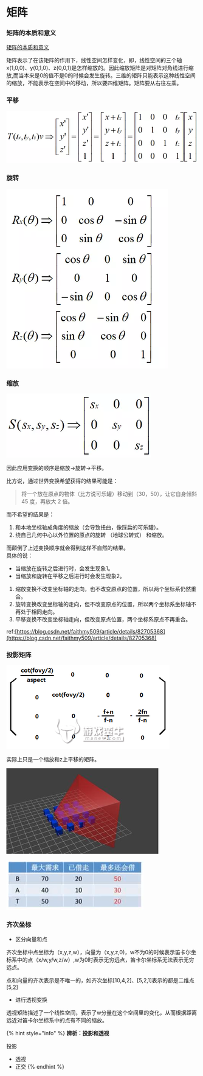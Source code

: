 # 矩阵

### 矩阵的本质和意义

[矩阵的本质和意义](http://www.360doc.com/content/18/0526/17/11935121_757221801.shtml)

矩阵表示了在该矩阵的作用下，线性空间怎样变化，即，线性空间的三个轴x\(1,0,0\)、y\(0,1,0\)、z\(0,0,1\)是怎样缩放的。因此缩放矩阵是对矩阵对角线进行缩放,而当本来是0的值不是0的时候会发生旋转。三维的矩阵只能表示这种线性空间的缩放，不能表示在空间中的移动，所以要四维矩阵。矩阵要从右往左乘。

### 平移

![](../.gitbook/assets/image%20%2866%29.png)

### 旋转

![](../.gitbook/assets/image%20%2826%29.png)

### 缩放

![](../.gitbook/assets/image%20%2885%29.png)

因此应用变换的顺序是缩放-&gt;旋转-&gt;平移。



比方说，通过世界变换希望获得的结果可能是：

> 将一个放在原点的物体（比方说可乐罐）移动到（30，50），让它自身倾斜 45 度，再放大 2 倍。

而不希望的结果是：

1. 和本地坐标轴成角度的缩放（会导致扭曲，像踩扁的可乐罐）。
2. 绕自己几何中心以外位置的原点的旋转 （地球公转式） 和缩放。

  
而颠倒了上述变换顺序就会得到这样不自然的结果。  
具体的说：

* 当缩放在旋转之后进行时，会发生现象1。
* 当缩放和旋转在平移之后进行时会发生现象2。

1. 缩放变换不改变坐标轴的走向，也不改变原点的位置，所以两个坐标系仍然重合。
2. 旋转变换改变坐标轴的走向，但不改变原点的位置，所以两个坐标系坐标轴不再处于相同走向。
3. 平移变换不改变坐标轴走向，但改变原点位置，两个坐标系原点不再重合。

ref:[https://blog.csdn.net/faithmy509/article/details/82705368](https://blog.csdn.net/faithmy509/article/details/82705368)

### 投影矩阵

![](../.gitbook/assets/image%20%2848%29.png)

实际上只是一个缩放和z上平移的矩阵。

![](../.gitbook/assets/image%20%2812%29.png)

![](../.gitbook/assets/image%20%2858%29.png)

### 齐次坐标

* 区分向量和点

齐次坐标中点坐标为（x,y,z,w），向量为（x,y,z,0\)，w不为0的时候表示笛卡尔坐标系中的点（x/w,y/w,z/w）,w为0时表示无穷远点，笛卡尔坐标系无法表示无穷远点。

点和向量的齐次表示是不唯一的，如齐次坐标\[10,4,2\]、\[5,2,1\]表示的都是二维点\[5,2\]

* 进行透视变换

透视矩阵描述了一个线性空间，表示了w分量在这个空间里的变化，从而根据距离远近对笛卡尔坐标系中的点有不同的缩放。

{% hint style="info" %}
**辨析：投影和透视**

投影

* 透视
* 正交
{% endhint %}





